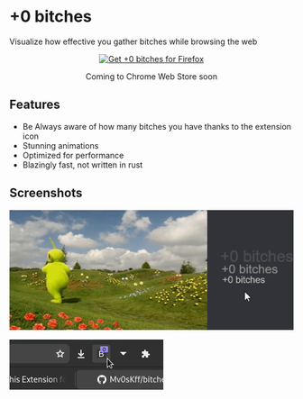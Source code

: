 # +0 bitches

Visualize how effective you gather bitches while browsing the web

<p align="center">
    <a href="https://addons.mozilla.org/en-US/firefox/addon/0-bitches/"><img src="https://user-images.githubusercontent.com/585534/107280546-7b9b2a00-6a26-11eb-8f9f-f95932f4bfec.png" alt="Get +0 bitches for Firefox"></a>
    <!--<a href="https://chrome.google.com/webstore/"><img src="https://user-images.githubusercontent.com/585534/107280622-91a8ea80-6a26-11eb-8d07-77c548b28665.png" alt="Get Olol Scholol for Chromium"></a>-->
</p>
<p align="center">
Coming to Chrome Web Store soon
</p>

## Features

- Be Always aware of how many bitches you have thanks to the extension icon
- Stunning animations
- Optimized for performance
- Blazingly fast, not written in rust

## Screenshots

![](screenshots/screenshot1.png)

![](screenshots/screenshot2.png)